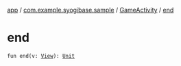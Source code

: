 [app](../../index.md) / [com.example.syogibase.sample](../index.md) / [GameActivity](index.md) / [end](./end.md)

# end

`fun end(v: `[`View`](https://developer.android.com/reference/android/view/View.html)`): `[`Unit`](https://kotlinlang.org/api/latest/jvm/stdlib/kotlin/-unit/index.html)